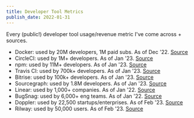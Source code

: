 ```yaml
---
title: Developer Tool Metrics
publish_date: 2022-01-31
---
```


Every (public!) developer tool usage/revenue metric I've come across + sources. 

- Docker: used by 20M developers, 1M paid subs. As of Dec '22. [Source](https://www.linkedin.com/posts/asethi_docker-the-phoenix-saga-activity-7003572185839677440-eUk3/)
- CircleCI: used by 1M+ developers. As of Jan '23. [Source](https://circleci.com/)
- npm: used by 11M+ developers. As of Jan '23. [Source](https://www.npmjs.com/)
- Travis CI: used by 700k+ developers. As of Jan '23. [Source](https://www.travis-ci.com/about-us/)
- Bitrise: used by 100k+ developers. As of Jan '23. [Source](https://bitrise.io/)
- Sourcegraph: used by 1.8M developers. As of Jan '23. [Source](https://about.sourcegraph.com/)
- Linear: used by 1,000+ companies. As of Jan '22. [Source](https://twitter.com/karrisaarinen/status/1480659739625209861?s=20&t=WjDLYUgEpr_fFwTDaLIsjg)
- BugSnag: used by 6,000+ eng teams. As of Jan '22. [Source](https://www.bugsnag.com/)
- Doppler: used by 22,500 startups/enterprises. As of Feb '23. [Source](https://jobs.lever.co/doppler/f4ec40b5-0016-487e-b511-35e509dba5ed)
- Rilway: used by 50,000 users. As of Feb '23. [Source](https://railway.app/careers) 
